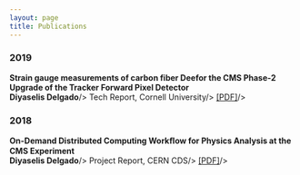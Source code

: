 ```yaml
---
layout: page
title: Publications
---
```


<h3>
    <a name='2019'></a> 2019
</h3>
<div class="media">
    <div class="media-body">
       <p class="media-heading">
          <strong>Strain gauge measurements of carbon fiber Deefor the CMS Phase-2 Upgrade of the Tracker Forward Pixel Detector
</strong><br />
          <b>Diyaselis Delgado</b>/>
          Tech Report, Cornell University/>
          <a href="https://cds.cern.ch/record/2640657/files/On_Demand_Distributed_Computing_Workflow_for_Physics_Analysis_at_the_CMS_Experiment.pdf">[PDF]</a>/>
       </p>
    </div>
</div>
<h3>
    <a name='2018'></a> 2018
</h3>
<div class="media">
    <div class="media-body">
       <p class="media-heading">
          <strong>On-Demand Distributed Computing Workﬂow for Physics Analysis at the CMS Experiment
</strong><br />
          <b>Diyaselis Delgado</b>/>
          Project Report, CERN CDS/>
          <a href="https://cds.cern.ch/record/2640657/files/On_Demand_Distributed_Computing_Workflow_for_Physics_Analysis_at_the_CMS_Experiment.pdf">[PDF]</a>/>
       </p>
    </div>
</div>
<h3>

